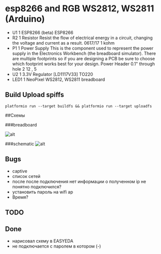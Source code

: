 # esp8266 and RGB WS2812, WS2811 (Arduino)

- U1 	1 	ESP8266 (beta) 	ESP8266
- R2 	1 	Resistor Resist the flow of electrical energy in a circuit, changing the voltage and current as a result. 	0617/17 	1 kohm
- P1 	1 	Power Supply This is the component used to represent the power supply in the Electronics Workbench (the breadboard simulator). There are multiple footprints so if you are designing a PCB be sure to choose which footprint works best for your design. 	Power Header 0.1" through hole 2 	12 , 5
- U2 	1 	3.3V Regulator [LD1117V33] 	TO220
- LED1 	1 	NeoPixel 	WS2812, WS2811 breadboard

## Build Upload spiffs
```
platformio run --target buildfs && platformio run --target uploadfs
```

##Схемы

###breadboard

![alt](https://raw.githubusercontent.com/renat2985/rgb/master/tutorial/breadboard.gif)

###schematic
![alt](https://raw.githubusercontent.com/renat2985/rgb/master/tutorial/schematic.gif)

## Bugs
- captive
- список сетей
- после после подключения нет информации о полученном ip
  не понятно подключился?
- установить пароль на wifi ap
- Время?

## TODO

## Done
+ нарисовал схему в EASYEDA
+ не подключается с паролем в котором (-)
